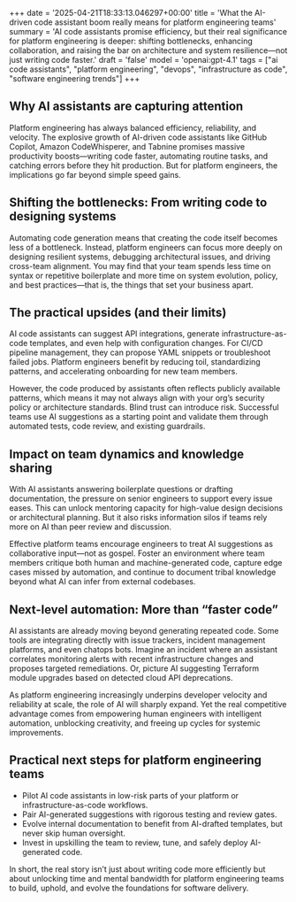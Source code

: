 +++
date = '2025-04-21T18:33:13.046297+00:00'
title = 'What the AI-driven code assistant boom really means for platform engineering teams'
summary = 'AI code assistants promise efficiency, but their real significance for platform engineering is deeper: shifting bottlenecks, enhancing collaboration, and raising the bar on architecture and system resilience—not just writing code faster.'
draft = 'false'
model = 'openai:gpt-4.1'
tags = ["ai code assistants", "platform engineering", "devops", "infrastructure as code", "software engineering trends"]
+++

## Why AI assistants are capturing attention

Platform engineering has always balanced efficiency, reliability, and velocity. The explosive growth of AI-driven code assistants like GitHub Copilot, Amazon CodeWhisperer, and Tabnine promises massive productivity boosts—writing code faster, automating routine tasks, and catching errors before they hit production. But for platform engineers, the implications go far beyond simple speed gains.

## Shifting the bottlenecks: From writing code to designing systems

Automating code generation means that creating the code itself becomes less of a bottleneck. Instead, platform engineers can focus more deeply on designing resilient systems, debugging architectural issues, and driving cross-team alignment. You may find that your team spends less time on syntax or repetitive boilerplate and more time on system evolution, policy, and best practices—that is, the things that set your business apart.

## The practical upsides (and their limits)

AI code assistants can suggest API integrations, generate infrastructure-as-code templates, and even help with configuration changes. For CI/CD pipeline management, they can propose YAML snippets or troubleshoot failed jobs. Platform engineers benefit by reducing toil, standardizing patterns, and accelerating onboarding for new team members.

However, the code produced by assistants often reflects publicly available patterns, which means it may not always align with your org’s security policy or architecture standards. Blind trust can introduce risk. Successful teams use AI suggestions as a starting point and validate them through automated tests, code review, and existing guardrails.

## Impact on team dynamics and knowledge sharing

With AI assistants answering boilerplate questions or drafting documentation, the pressure on senior engineers to support every issue eases. This can unlock mentoring capacity for high-value design decisions or architectural planning. But it also risks information silos if teams rely more on AI than peer review and discussion.

Effective platform teams encourage engineers to treat AI suggestions as collaborative input—not as gospel. Foster an environment where team members critique both human and machine-generated code, capture edge cases missed by automation, and continue to document tribal knowledge beyond what AI can infer from external codebases.

## Next-level automation: More than “faster code”

AI assistants are already moving beyond generating repeated code. Some tools are integrating directly with issue trackers, incident management platforms, and even chatops bots. Imagine an incident where an assistant correlates monitoring alerts with recent infrastructure changes and proposes targeted remediations. Or, picture AI suggesting Terraform module upgrades based on detected cloud API deprecations.

As platform engineering increasingly underpins developer velocity and reliability at scale, the role of AI will sharply expand. Yet the real competitive advantage comes from empowering human engineers with intelligent automation, unblocking creativity, and freeing up cycles for systemic improvements.

## Practical next steps for platform engineering teams

- Pilot AI code assistants in low-risk parts of your platform or infrastructure-as-code workflows.
- Pair AI-generated suggestions with rigorous testing and review gates.
- Evolve internal documentation to benefit from AI-drafted templates, but never skip human oversight.
- Invest in upskilling the team to review, tune, and safely deploy AI-generated code.

In short, the real story isn’t just about writing code more efficiently but about unlocking time and mental bandwidth for platform engineering teams to build, uphold, and evolve the foundations for software delivery.
